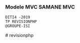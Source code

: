 ### Modele MVC SAMANE MVC
```
DITI4 -2019
TP REVISIONPHP
@GROUPE-ISI
```
#   r e v i s i o n p h p  
 